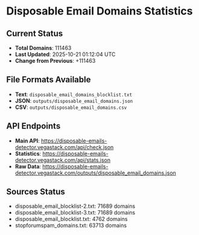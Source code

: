 # Disposable Email Domains Statistics

## Current Status
- **Total Domains**: 111463
- **Last Updated**: 2025-10-21 01:12:04 UTC
- **Change from Previous**: +111463

## File Formats Available
- **Text**: `disposable_email_domains_blocklist.txt`
- **JSON**: `outputs/disposable_email_domains.json`
- **CSV**: `outputs/disposable_email_domains.csv`

## API Endpoints
- **Main API**: https://disposable-emails-detector.vegastack.com/api/check.json
- **Statistics**: https://disposable-emails-detector.vegastack.com/api/stats.json
- **Raw Data**: https://disposable-emails-detector.vegastack.com/outputs/disposable_email_domains.json

## Sources Status
- disposable_email_blocklist-2.txt: 71689 domains
- disposable_email_blocklist-3.txt: 71689 domains
- disposable_email_blocklist.txt: 4762 domains
- stopforumspam_domains.txt: 63713 domains

